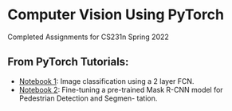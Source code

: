 # Computer Vision Using PyTorch
 Completed Assignments for CS231n Spring 2022

## From PyTorch Tutorials:
- [Notebook 1](https://github.com/hasimani/CVtorch/blob/main/basicTorch/pyTorch_test.ipynb): Image classification using a 2 layer FCN.
- [Notebook 2](https://github.com/hasimani/CVtorch/blob/main/maskRNN/maskRNN.ipynb): Fine-tuning a pre-trained Mask R-CNN model for Pedestrian Detection and Segmen-
tation.
